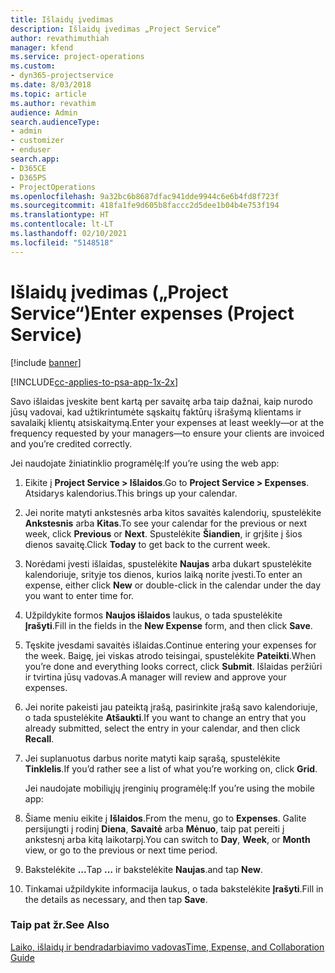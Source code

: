 ```yaml
---
title: Išlaidų įvedimas
description: Išlaidų įvedimas „Project Service“
author: revathimuthiah
manager: kfend
ms.service: project-operations
ms.custom:
- dyn365-projectservice
ms.date: 8/03/2018
ms.topic: article
ms.author: revathim
audience: Admin
search.audienceType:
- admin
- customizer
- enduser
search.app:
- D365CE
- D365PS
- ProjectOperations
ms.openlocfilehash: 9a32bc6b8687dfac941dde9944c6e6b4fd8f723f
ms.sourcegitcommit: 418fa1fe9d605b8faccc2d5dee1b04b4e753f194
ms.translationtype: HT
ms.contentlocale: lt-LT
ms.lasthandoff: 02/10/2021
ms.locfileid: "5148518"
---
```

# <a name="enter-expenses-project-service"></a><span data-ttu-id="a7e6e-103">Išlaidų įvedimas („Project Service“)</span><span class="sxs-lookup"><span data-stu-id="a7e6e-103">Enter expenses (Project Service)</span></span>

[!include [banner](../includes/psa-now-project-operations.md)]

[!INCLUDE[cc-applies-to-psa-app-1x-2x](../includes/cc-applies-to-psa-app-1x-2x.md)]

<span data-ttu-id="a7e6e-104">Savo išlaidas įveskite bent kartą per savaitę arba taip dažnai, kaip nurodo jūsų vadovai, kad užtikrintumėte sąskaitų faktūrų išrašymą klientams ir savalaikį klientų atsiskaitymą.</span><span class="sxs-lookup"><span data-stu-id="a7e6e-104">Enter your expenses at least weekly—or at the frequency requested by your managers—to ensure your clients are invoiced and you’re credited correctly.</span></span>  
  
 <span data-ttu-id="a7e6e-105">Jei naudojate žiniatinklio programėlę:</span><span class="sxs-lookup"><span data-stu-id="a7e6e-105">If you’re using the web app:</span></span>  
  
1. <span data-ttu-id="a7e6e-106">Eikite į **Project Service > Išlaidos**.</span><span class="sxs-lookup"><span data-stu-id="a7e6e-106">Go to **Project Service > Expenses**.</span></span> <span data-ttu-id="a7e6e-107">Atsidarys kalendorius.</span><span class="sxs-lookup"><span data-stu-id="a7e6e-107">This brings up your calendar.</span></span>  
  
2. <span data-ttu-id="a7e6e-108">Jei norite matyti ankstesnės arba kitos savaitės kalendorių, spustelėkite **Ankstesnis** arba **Kitas**.</span><span class="sxs-lookup"><span data-stu-id="a7e6e-108">To see your calendar for the previous or next week, click **Previous** or **Next**.</span></span> <span data-ttu-id="a7e6e-109">Spustelėkite **Šiandien**, ir grįšite į šios dienos savaitę.</span><span class="sxs-lookup"><span data-stu-id="a7e6e-109">Click **Today** to get back to the current week.</span></span>  
  
3. <span data-ttu-id="a7e6e-110">Norėdami įvesti išlaidas, spustelėkite **Naujas** arba dukart spustelėkite kalendoriuje, srityje tos dienos, kurios laiką norite įvesti.</span><span class="sxs-lookup"><span data-stu-id="a7e6e-110">To enter an expense, either click **New** or double-click in the calendar under the day you want to enter time for.</span></span>  
  
4. <span data-ttu-id="a7e6e-111">Užpildykite formos **Naujos išlaidos** laukus, o tada spustelėkite **Įrašyti**.</span><span class="sxs-lookup"><span data-stu-id="a7e6e-111">Fill in the fields in the **New Expense** form, and then click **Save**.</span></span>  
  
5. <span data-ttu-id="a7e6e-112">Tęskite įvesdami savaitės išlaidas.</span><span class="sxs-lookup"><span data-stu-id="a7e6e-112">Continue entering your expenses for the week.</span></span> <span data-ttu-id="a7e6e-113">Baigę, jei viskas atrodo teisingai, spustelėkite **Pateikti**.</span><span class="sxs-lookup"><span data-stu-id="a7e6e-113">When you’re done and everything looks correct, click **Submit**.</span></span> <span data-ttu-id="a7e6e-114">Išlaidas peržiūri ir tvirtina jūsų vadovas.</span><span class="sxs-lookup"><span data-stu-id="a7e6e-114">A manager will review and approve your expenses.</span></span>  
  
6. <span data-ttu-id="a7e6e-115">Jei norite pakeisti jau pateiktą įrašą, pasirinkite įrašą savo kalendoriuje, o tada spustelėkite **Atšaukti**.</span><span class="sxs-lookup"><span data-stu-id="a7e6e-115">If you want to change an entry that you already submitted, select the entry in your calendar, and then click **Recall**.</span></span>  
  
7. <span data-ttu-id="a7e6e-116">Jei suplanuotus darbus norite matyti kaip sąrašą, spustelėkite **Tinklelis**.</span><span class="sxs-lookup"><span data-stu-id="a7e6e-116">If you’d rather see a list of what you’re working on, click **Grid**.</span></span>  
  
   <span data-ttu-id="a7e6e-117">Jei naudojate mobiliųjų įrenginių programėlę:</span><span class="sxs-lookup"><span data-stu-id="a7e6e-117">If you’re using the mobile app:</span></span>  
  
8. <span data-ttu-id="a7e6e-118">Šiame meniu eikite į **Išlaidos**.</span><span class="sxs-lookup"><span data-stu-id="a7e6e-118">From the menu, go to **Expenses**.</span></span>     <span data-ttu-id="a7e6e-119">Galite persijungti į rodinį **Diena**, **Savaitė** arba **Mėnuo**, taip pat pereiti į ankstesnį arba kitą laikotarpį.</span><span class="sxs-lookup"><span data-stu-id="a7e6e-119">You can switch to **Day**, **Week**, or **Month** view, or go to the previous or next time period.</span></span>  
  
9. <span data-ttu-id="a7e6e-120">Bakstelėkite **...**</span><span class="sxs-lookup"><span data-stu-id="a7e6e-120">Tap **…**</span></span> <span data-ttu-id="a7e6e-121">ir bakstelėkite **Naujas**.</span><span class="sxs-lookup"><span data-stu-id="a7e6e-121">and tap **New**.</span></span>  
  
10. <span data-ttu-id="a7e6e-122">Tinkamai užpildykite informacija laukus, o tada bakstelėkite **Įrašyti**.</span><span class="sxs-lookup"><span data-stu-id="a7e6e-122">Fill in the details as necessary, and then tap **Save**.</span></span>  
  
### <a name="see-also"></a><span data-ttu-id="a7e6e-123">Taip pat žr.</span><span class="sxs-lookup"><span data-stu-id="a7e6e-123">See Also</span></span>  
 [<span data-ttu-id="a7e6e-124">Laiko, išlaidų ir bendradarbiavimo vadovas</span><span class="sxs-lookup"><span data-stu-id="a7e6e-124">Time, Expense, and Collaboration Guide</span></span>](../psa/time-expense-collaboration-guide.md)
